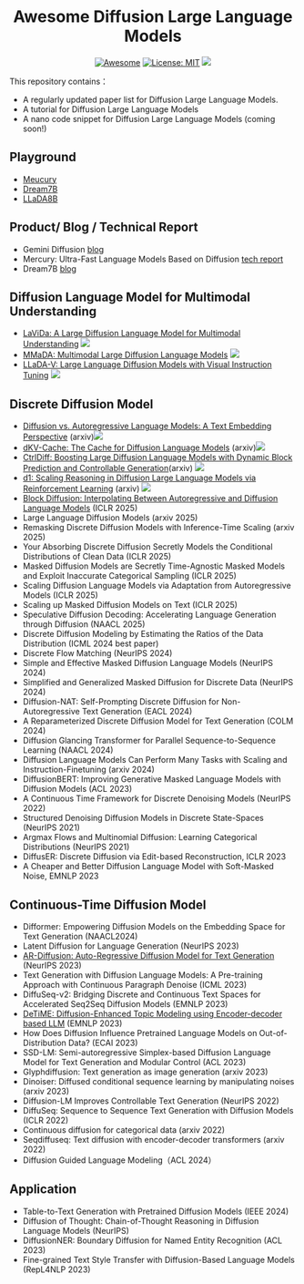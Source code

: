 <div align="center">
  
# Awesome Diffusion Large Language Models

[![Awesome](https://awesome.re/badge.svg)](https://github.com/XiaoYee/Awesome_Efficient_LRM_Reasoning) 
[![License: MIT](https://img.shields.io/badge/License-MIT-green.svg)](https://opensource.org/licenses/MIT)
![](https://img.shields.io/github/last-commit/yczhou001/Awesome-Diffusion-LLM?color=green) 

</div>

This repository contains：
  - A regularly updated paper list for Diffusion Large Language Models.
  - A tutorial for Diffusion Large Language Models
  - A nano code snippet for Diffusion Large Language Models (coming soon!)


## Playground
- [Meucury](https://chat.inceptionlabs.ai/)
- [Dream7B](https://huggingface.co/spaces/multimodalart/Dream)
- [LLaDA8B](https://huggingface.co/spaces/multimodalart/LLaDA)


## Product/ Blog / Technical Report
- Gemini Diffusion [blog](https://deepmind.google/models/gemini-diffusion/) 
- Mercury: Ultra-Fast Language Models Based on Diffusion [tech report](https://drive.google.com/file/d/1xrqTqF88OZblf0NgMjr1REU4doYlkNXf/view)
- Dream7B [blog](https://hkunlp.github.io/blog/2025/dream/)


## Diffusion Language Model for Multimodal Understanding

- [LaViDa: A Large Diffusion Language Model for Multimodal Understanding](https://arxiv.org/pdf/2505.16839) ![](https://img.shields.io/badge/abs-2025.05-red)
- [MMaDA: Multimodal Large Diffusion Language Models](https://arxiv.org/pdf/2505.15809) ![](https://img.shields.io/badge/abs-2025.05-red)
- [LLaDA-V: Large Language Diffusion Models with Visual Instruction Tuning](https://arxiv.org/pdf/2505.16933) ![](https://img.shields.io/badge/abs-2025.05-red)


## Discrete Diffusion Model
- [Diffusion vs. Autoregressive Language Models: A Text Embedding Perspective](https://arxiv.org/pdf/2505.15045) (arxiv)![](https://img.shields.io/badge/abs-2025.05-red)
- [dKV-Cache: The Cache for Diffusion Language Models](https://arxiv.org/pdf/2505.15781) (arxiv)![](https://img.shields.io/badge/abs-2025.05-red)
- [CtrlDiff: Boosting Large Diffusion Language Models with Dynamic Block Prediction and Controllable Generation](https://arxiv.org/pdf/2505.14455)(arxiv) ![](https://img.shields.io/badge/abs-2025.05-red)
- [d1: Scaling Reasoning in Diffusion Large Language Models via Reinforcement Learning](https://arxiv.org/abs/2504.12216) (arxiv) ![](https://img.shields.io/badge/abs-2025.04-red)
- [Block Diffusion: Interpolating Between Autoregressive and Diffusion Language Models](https://arxiv.org/pdf/2503.09573) (ICLR 2025)
- Large Language Diffusion Models (arxiv 2025)
- Remasking Discrete Diffusion Models with Inference-Time Scaling (arxiv 2025)
- Your Absorbing Discrete Diffusion Secretly Models the Conditional Distributions of Clean Data (ICLR 2025)
- Masked Diffusion Models are Secretly Time-Agnostic Masked Models and Exploit Inaccurate Categorical Sampling (ICLR 2025)
- Scaling Diffusion Language Models via Adaptation from Autoregressive Models (ICLR 2025)
- Scaling up Masked Diffusion Models on Text (ICLR 2025)
- Speculative Diffusion Decoding: Accelerating Language Generation through Diffusion (NAACL 2025)
- Discrete Diffusion Modeling by Estimating the Ratios of the Data Distribution (ICML 2024 best paper)
- Discrete Flow Matching (NeurIPS 2024)
- Simple and Effective Masked Diffusion Language Models (NeurIPS 2024)
- Simplified and Generalized Masked Diffusion for Discrete Data (NeurIPS 2024)
- Diffusion-NAT: Self-Prompting Discrete Diffusion for Non-Autoregressive Text Generation (EACL 2024)
- A Reparameterized Discrete Diffusion Model for Text Generation (COLM 2024)
- Diffusion Glancing Transformer for Parallel Sequence-to-Sequence Learning (NAACL 2024)
- Diffusion Language Models Can Perform Many Tasks with Scaling and Instruction-Finetuning (arxiv 2024)
- DiffusionBERT: Improving Generative Masked Language Models with Diffusion Models (ACL 2023)
- A Continuous Time Framework for Discrete Denoising Models (NeurIPS 2022)
- Structured Denoising Diffusion Models in Discrete State-Spaces (NeurIPS 2021)
- Argmax Flows and Multinomial Diffusion: Learning Categorical Distributions (NeurIPS 2021)
- DiffusER: Discrete Diffusion via Edit-based Reconstruction, ICLR 2023
- A Cheaper and Better Diffusion Language Model with Soft-Masked Noise, EMNLP 2023
  

## Continuous-Time Diffusion Model 
- Difformer: Empowering Diffusion Models on the Embedding Space for Text Generation (NAACL2024)
- Latent Diffusion for Language Generation (NeurIPS 2023)
- [AR-Diffusion: Auto-Regressive Diffusion Model for Text Generation](https://arxiv.org/pdf/2305.09515) (NeurIPS 2023)
- Text Generation with Diffusion Language Models: A Pre-training Approach with Continuous Paragraph Denoise (ICML 2023)
- DiffuSeq-v2: Bridging Discrete and Continuous Text Spaces for Accelerated Seq2Seq Diffusion Models (EMNLP 2023)
- [DeTiME: Diffusion-Enhanced Topic Modeling using Encoder-decoder based LLM](https://arxiv.org/pdf/2310.15296) (EMNLP 2023)
- How Does Diffusion Influence Pretrained Language Models on Out-of-Distribution Data? (ECAI 2023)
- SSD-LM: Semi-autoregressive Simplex-based Diffusion Language Model for Text Generation and Modular Control (ACL 2023)
- Glyphdiffusion: Text generation as image generation (arxiv 2023)
- Dinoiser: Diffused conditional sequence learning by manipulating noises (arxiv 2023)
- Diffusion-LM Improves Controllable Text Generation (NeurIPS 2022)
- DiffuSeq: Sequence to Sequence Text Generation with Diffusion Models (ICLR 2022)
- Continuous diffusion for categorical data (arxiv 2022)
- Seqdiffuseq: Text diffusion with encoder-decoder transformers (arxiv 2022)
- Diffusion Guided Language Modeling（ACL 2024）






## Application
- Table-to-Text Generation with Pretrained Diffusion Models (IEEE 2024)
- Diffusion of Thought: Chain-of-Thought Reasoning in Diffusion Language Models (NeurIPS)
- DiffusionNER: Boundary Diffusion for Named Entity Recognition (ACL 2023)
- Fine-grained Text Style Transfer with Diffusion-Based Language Models (RepL4NLP 2023)



